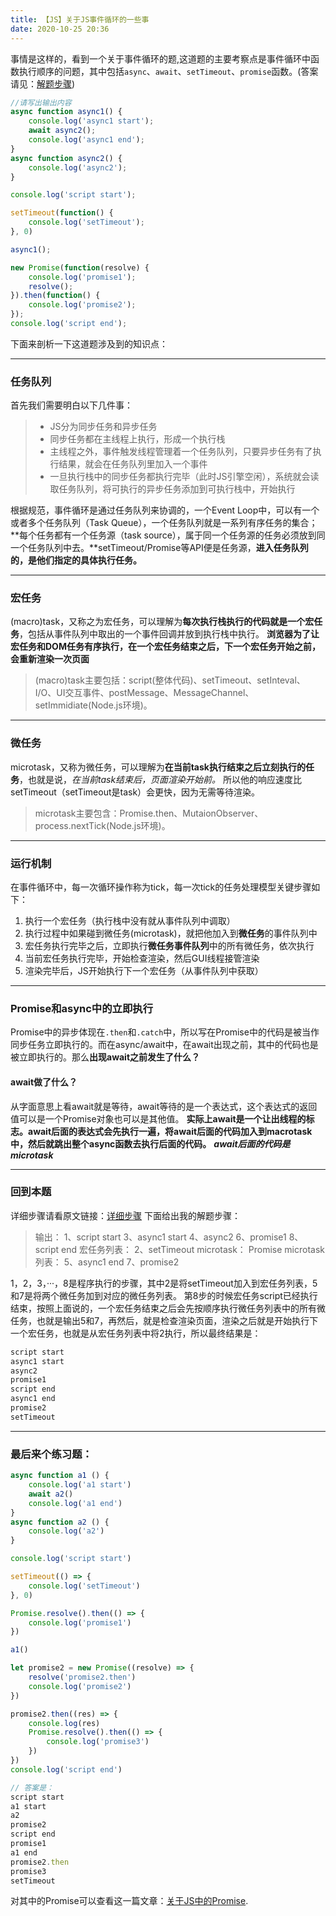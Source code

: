 ```yaml
---
title: 【JS】关于JS事件循环的一些事
date: 2020-10-25 20:36
---
```


事情是这样的，看到一个关于事件循环的题,这道题的主要考察点是事件循环中函数执行顺序的问题，其中包括`async`、`await`、`setTimeout`、`promise`函数。(答案请见：[解题步骤](#回到本题))
<!-- more -->
```javascript
//请写出输出内容
async function async1() {
    console.log('async1 start');
    await async2();
    console.log('async1 end');
}
async function async2() {
	console.log('async2');
}

console.log('script start');

setTimeout(function() {
    console.log('setTimeout');
}, 0)

async1();

new Promise(function(resolve) {
    console.log('promise1');
    resolve();
}).then(function() {
    console.log('promise2');
});
console.log('script end');
```
下面来剖析一下这道题涉及到的知识点：

---

### 任务队列
首先我们需要明白以下几件事：

> - JS分为同步任务和异步任务
> - 同步任务都在主线程上执行，形成一个执行栈
> - 主线程之外，事件触发线程管理着一个任务队列，只要异步任务有了执行结果，就会在任务队列里加入一个事件
> - 一旦执行栈中的同步任务都执行完毕（此时JS引擎空闲），系统就会读取任务队列，将可执行的异步任务添加到可执行栈中，开始执行

根据规范，事件循环是通过任务队列来协调的，一个Event Loop中，可以有一个或者多个任务队列（Task Queue），一个任务队列就是一系列有序任务的集合；**每个任务都有一个任务源（task source），属于同一个任务源的任务必须放到同一个任务队列中去。**setTimeout/Promise等API便是任务源，**进入任务队列的，是他们指定的具体执行任务。**

---

### 宏任务
(macro)task，又称之为宏任务，可以理解为**每次执行栈执行的代码就是一个宏任务**，包括从事件队列中取出的一个事件回调并放到执行栈中执行。
**浏览器为了让宏任务和DOM任务有序执行，在一个宏任务结束之后，下一个宏任务开始之前，会重新渲染一次页面**
> (macro)task主要包括：script(整体代码)、setTimeout、setInteval、I/O、UI交互事件、postMessage、MessageChannel、setImmidiate(Node.js环境)。


---

### 微任务
microtask，又称为微任务，可以理解为**在当前task执行结束之后立刻执行的任务**，也就是说，_在当前task结束后，页面渲染开始前。_
所以他的响应速度比setTimeout（setTimeout是task）会更快，因为无需等待渲染。
> microtask主要包含：Promise.then、MutaionObserver、process.nextTick(Node.js环境)。


---

### 运行机制
在事件循环中，每一次循环操作称为tick，每一次tick的任务处理模型关键步骤如下：

1. 执行一个宏任务（执行栈中没有就从事件队列中调取）
1. 执行过程中如果碰到微任务(microtask)，就把他加入到**微任务**的事件队列中
1. 宏任务执行完毕之后，立即执行**微任务事件队列**中的所有微任务，依次执行
1. 当前宏任务执行完毕，开始检查渲染，然后GUI线程接管渲染
1. 渲染完毕后，JS开始执行下一个宏任务（从事件队列中获取）

---

### Promise和async中的立即执行
Promise中的异步体现在`.then`和`.catch`中，所以写在Promise中的代码是被当作同步任务立即执行的。而在async/await中，在await出现之前，其中的代码也是被立即执行的。那么**出现await之前发生了什么？**
#### await做了什么？
从字面意思上看await就是等待，await等待的是一个表达式，这个表达式的返回值可以是一个Promise对象也可以是其他值。
**实际上await是一个让出线程的标志。await后面的表达式会先执行一遍，将await后面的代码加入到macrotask中，然后就跳出整个async函数去执行后面的代码。**
_**await后面的代码是microtask**_

---

### 回到本题
详细步骤请看原文链接：[详细步骤](https://github.com/Advanced-Frontend/Daily-Interview-Question/issues/7)
下面给出我的解题步骤：
> 输出：
> 1、script start
> 3、async1 start
> 4、async2
> 6、promise1
> 8、script end
> 宏任务列表：
> 2、setTimeout
> microtask：
> Promise microtask列表：
> 5、async1 end
> 7、promise2

1，2，3，···，8是程序执行的步骤，其中2是将setTimeout加入到宏任务列表，5和7是将两个微任务加到对应的微任务列表。
第8步的时候宏任务script已经执行结束，按照上面说的，一个宏任务结束之后会先按顺序执行微任务列表中的所有微任务，也就是输出5和7，再然后，就是检查渲染页面，渲染之后就是开始执行下一个宏任务，也就是从宏任务列表中将2执行，所以最终结果是：
```javascript
script start
async1 start
async2
promise1
script end
async1 end
promise2
setTimeout
```

---

### 最后来个练习题：
```javascript
async function a1 () {
    console.log('a1 start')
    await a2()
    console.log('a1 end')
}
async function a2 () {
    console.log('a2')
}

console.log('script start')

setTimeout(() => {
    console.log('setTimeout')
}, 0)

Promise.resolve().then(() => {
    console.log('promise1')
})

a1()

let promise2 = new Promise((resolve) => {
    resolve('promise2.then')
    console.log('promise2')
})

promise2.then((res) => {
    console.log(res)
    Promise.resolve().then(() => {
        console.log('promise3')
    })
})
console.log('script end')

// 答案是：
script start
a1 start
a2
promise2
script end
promise1
a1 end
promise2.then
promise3
setTimeout
```
对其中的Promise可以查看这一篇文章：[关于JS中的Promise](https://www.jianshu.com/p/b16e7c9e1f9f).
